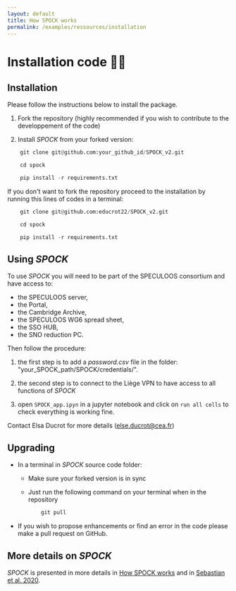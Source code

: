```yaml
---
layout: default
title: How SPOCK works
permalink: /examples/ressources/installation
---
```


# Installation code 👩‍💻


Installation
-------------

Please follow the instructions below to install the package.

1. Fork the repository (highly recommended if you wish to contribute to the developpement of the code)

2. Install *SPOCK* from your forked version:
```python
    git clone git@github.com:your_github_id/SPOCK_v2.git 

    cd spock

    pip install -r requirements.txt
```
If you don't want to fork the repository proceed to the installation by running this lines of codes in a terminal:
```python
    git clone git@github.com:educrot22/SPOCK_v2.git

    cd spock

    pip install -r requirements.txt
```


Using *SPOCK*
---------------

To use *SPOCK* you will need to be part of the SPECULOOS consortium and have access to:
 * the SPECULOOS server,
 * the Portal,
 * the Cambridge Archive,
 * the SPECULOOS WG6 spread sheet,
 * the SSO HUB,
 * the SNO reduction PC.

Then follow the procedure:

1. the first step is to add a *password.csv* file in the folder: "your_SPOCK_path/SPOCK/credentials/".

2. the second step is to connect to the Liège VPN to have access to all functions of *SPOCK*

3. open `SPOCK_app.ipyn` in a jupyter notebook and click on ``run all cells`` to check everything is working fine.

Contact Elsa Ducrot for more details (else.ducrot@cea.fr)

Upgrading
-------------

- In a terminal in *SPOCK* source code folder:

    - Make sure your forked version is in sync
    - Just run the following command on your terminal when in the repository

        ```python
            git pull
        ```

- If you wish to propose enhancements or find an error in the code please make a pull request on GitHub.


More details on *SPOCK*
--------------------------

*SPOCK* is presented in more details in [How SPOCK works](how)
 and in [Sebastian et al. 2020](http://arxiv.org/abs/2011.02069).